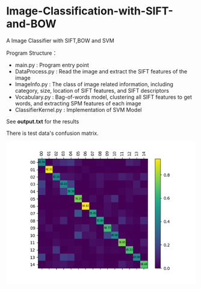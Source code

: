 # Image-Classification-with-SIFT-and-BOW

A Image Classifier with SIFT,BOW and SVM

Program Structure：

- main.py : Program entry point
- DataProcess.py : Read the image and extract the SIFT features of the image
- ImageInfo.py : The class of image related information, including category, size, location of SIFT features, and SIFT descriptors
- Vocabulary.py : Bag-of-words model, clustering all SIFT features to get words, and extracting SPM features of each image
- ClassifierKernel.py : Implementation of SVM Model

See **output.txt** for the results

There is test data's confusion matrix.

![confusion matrix](https://github.com/JJJYmmm/Image-Classification-with-SIFT-and-BOW/blob/master/MyBoW/confusion_matrix.png)
